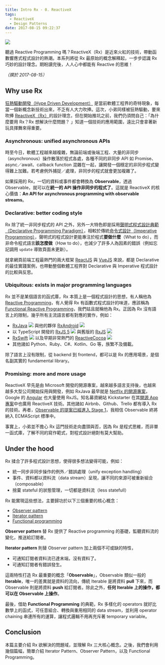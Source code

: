 ```yaml
---
title: Intro Rx - 0. ReactiveX
tags:
  - ReactiveX
  - Design Patterns
date: 2017-08-15 09:22:37
---
```


![](https://i.imgur.com/2oGARle.png)

聽過 Reactive Programming 嗎？ReactiveX（Rx）是近來火紅的技術，帶動函數響應式程式設計的熱潮。本系列將從 Rx 最原始的概念解釋起，一步步認識 Rx 巧妙的設計理念。期盼讀完後，人人心中都能有 Reactive 的思維！

_（撰於 2017-08-15）_

<!-- more -->

## Why use Rx

[狂熱驅動開發（Hype Driven Development）][hdd] 是當前軟體工程界的奇特現象，每當一個新概念新技術出來，不乏有人大力吹捧。這次，小弟同樣被狂熱驅動，要來吹捧 [ReactiveX（Rx）][reactivex]的設計理念，但在開始推坑之前，我們仍須問自己：「為什麼要用 Rx？Rx 想解決什麼問題？ 」知道一個技術的應用範圍，遠比只會拿著新玩具揮舞來得重要。

### Asynchronous: unified asynchronous APIs

時至今日，軟體工程越來越複雜，無論前端或後端工程、大量的非同步（asynchronous）操作散落於程式各處，各種不同的非同步 API 如 Promise、async／await、callback function 混雜在一起，讓開發一個穩定的非同步程式變得難上加難。若考慮例外捕捉／處理，非同步的程式就會更加複雜了。

如果採用的 Rx，一切的資料或事件都會轉換為 **Observable**，透過 Observable，就可以在**統一的 API 操作非同步的程式了**。這就是 ReactiveX 的核心價值：**An API for asynchronous programming with observable streams**。

### Declarative: better coding style

Rx 除了統一非同步程式的 API 之外，另外一大特色即是採用[聲明式程式設計典範（Declarative Programming Paradigm）][declarative-programming]，相較於傳統[命令式設計（Imperative Programming）][imperative-programming]，聲明式的程式設計更能專注於程式**要做什麼**（What to do），而非命令程式語言**該怎麼做**（How to do），也減少了許多人為因素的錯誤（例如忘記調用 `update` 導致頁面未更新）。

就拿網頁前端工程最熱門的兩大框架 [ReactJS][reactjs] 與 [VueJS][vuejs] 來說，都是 Declarative 的最佳實踐案例，也帶動整個軟體工程界對 Declarative 與 Imperative 程式設計的比較與反思。

### Ubiquitous: exists in major programming languages

Rx 並不是某個語言的函式庫，Rx 本質上是一個程式設計的思想，有人稱他為 [Reactive Programming][reactive-programming]，有人覺得 Rx 有函數式程式設計的味道，應該稱為 [Functional Reactive Programming][functional-reactive-programming]，我們姑且就稱他為 Rx。正因為 Rx 沒有語言上的限制，幾乎所有主流語言都有對應的實作，例如：

- [RxJava][rxjava] ![][rxjava-stars] 與他的夥伴 [RxAndroid][rxandroid] ![][rxandroid-stars]
- 以 TypeScript 開發的 [RxJS 5][rxjs5] ![][rxjs5-stars] 與舊版的 [RxJS][rxjs4] ![][rxjs4-stars]
- [RxSwift][rxswift] ![][rxswift-stars] 以及早期非常熱門的 [ReactiveCocoa][rac] ![][rac-stars]
- 其他諸如 Python、Ruby、C#、Kotlin、Go 等，族繁不及備載。

除了語言上沒有限制，從 backend 到 frontend，都可以是 Rx 的應用場景，是個名副其實的 fundamental library。

### Promising: more and more usage

ReactiveX 早先是由 Microsoft 開發的開源專案，越來越多語言支持後，也越來越多大型公司開始採用與開發，例如 RxJava 最早就是 [Netflix 的開源專案][rxjava-netflix]，Google 的 [Angular][angular] 也大量使用 RxJS。知名募資網站 Kickstarter 在其[開源 App 專案][kickstarter-github]中也廣用 ReactiveX 技術。其他諸如 Airbnb、Github、Trello 都有導入 Rx 的技術。再者，[Observable 的提案已經進入 Stage 1][observable-proposal]，我相信 Observable 終將納入 ECMAScript 標準中。

事實上，小弟並不擔心 Rx 這門技術走向盡頭與否，因為 Rx 是程式思維，而非單一函式庫，了解不同的寫作範式，對程式設計絕對有莫大幫助。

## Under the hood

Rx 揉合了許多程式設計思想，使得很多想法變得可能，例如：

- 統一同步非同步操作的例外／錯誤處理（unify exception handling）
- 事件、資料都以資料流（data stream）呈現，讓不同的來源可被重新組合（composable）
- 捨棄 stateful 的狀態管理，一切都是資料流（less statefull）

Rx 能實現這些想法，主要歸功於以下三個重要的核心概念：

- [Observer pattern][observer-pattern]
- [Iterator pattern][iterator-pattern]
- [Functional programming][functional-programming]

**Observer pattern** 替 Rx 提供了 Reactive programming 的基礎，監聽資料流的變化，推送給訂閱者。

**Iterator pattern** 則替 Observer pattern 加上兩個不可或缺的特性，

- 可通知訂閱者資料流已達末端，沒有資料了。
- 可通知訂閱者有錯誤發生。

這兩特性打造 Rx 最重要的概念「**Observable**」，Observable 類似一般的 **Iterable**，唯一的差異就是資料的流向，傳統 Iterable 是將資料 **pull** 下來，而 Observable 則是將資料 **push** 給訂閱者。除此之外，**任何 Iterable 上的操作，都可以在 Observable 上操作**。

最後，借助 **Functional Programming** 的典範，Rx 多樣化的 operators 就好比數學上的函式，可任意組合、轉換與重用相同的 data stream，並利用 operator chaining 串連所有的運算，讓程式邏輯不用再充斥著 temporary variable。

## Conclusion

本篇主要介紹 Rx 欲解決的問題域，並理解 Rx 三大核心概念。之後，我們會利用幾個篇幅，簡單介紹 Iterator Pattern、Observer Pattern，以及 Functional Programming。


[rac-stars]: https://img.shields.io/github/stars/ReactiveCocoa/ReactiveCocoa.svg?style=social&label=Star
[rac]: https://github.com/ReactiveCocoa/ReactiveCocoa
[rxandroid-stars]: https://img.shields.io/github/stars/reactivex/rxandroid.svg?style=social&label=Star
[rxandroid]: https://github.com/ReactiveX/RxAndroid
[rxjava-stars]: https://img.shields.io/github/stars/reactivex/rxjava.svg?style=social&label=Star
[rxjava]: https://github.com/ReactiveX/RxJava
[rxjs4-stars]: https://img.shields.io/github/stars/reactive-extensions/rxjs.svg?style=social&label=Star
[rxjs4]: https://github.com/Reactive-Extensions/RxJS
[rxjs5-stars]: https://img.shields.io/github/stars/reactivex/rxjs.svg?style=social&label=Star
[rxjs5]: https://github.com/ReactiveX/RxJS
[rxswift-stars]: https://img.shields.io/github/stars/reactivex/rxswift.svg?style=social&label=Star
[rxswift]: https://github.com/ReactiveX/RxSwift

[declarative-programming]: https://en.wikipedia.org/wiki/Declarative_programming
[imperative-programming]: https://en.wikipedia.org/wiki/Imperative_programming
[reactive-programming]: https://en.wikipedia.org/wiki/Reactive_programming
[functional-reactive-programming]: https://en.wikipedia.org/wiki/Functional_reactive_programming
[functional-programming]: https://en.wikipedia.org/wiki/Functional_programming
[iterator-pattern]: https://en.wikipedia.org/wiki/Iterator_pattern
[observer-pattern]: https://en.wikipedia.org/wiki/Observer_pattern

[rxjava-netflix]: https://www.slideshare.net/InfoQ/functional-reactive-programming-in-the-netflix-api
[kickstarter-github]: https://github.com/kickstarter
[observable-proposal]: https://tc39.github.io/proposal-observable/
[angular]: https://angular.io

[reactjs]: https://facebook.github.io/react/
[vuejs]: https://vuejs.org/

[reactivex]: reactivex.io
[hdd]: https://blog.daftcode.pl/hype-driven-development-3469fc2e9b22
